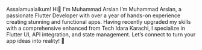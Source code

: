 Assalamualaikum! Hi👋 I'm Muhammad Arslan
I’m Muhammad Arslan, a passionate Flutter Developer with over a year of hands-on experience creating stunning and functional apps. Having recently upgraded my skills with a comprehensive enhanced from Tech Idara Karachi, I specialize in Flutter UI, API integration, and state management. Let’s connect to turn your app ideas into reality! 🚀
